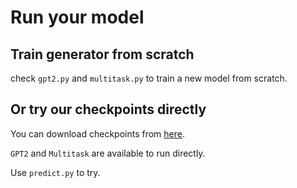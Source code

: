 # Run your model

## Train generator from scratch

check `gpt2.py` and `multitask.py` to train a new model from scratch.

## Or try our checkpoints directly

You can download checkpoints from [here](https://drive.google.com/drive/folders/1H3lZl8aVOZ6GNIiIccWAiXzSPDaUVoFM?usp=sharing).

`GPT2` and `Multitask` are available to run directly.

Use `predict.py` to try.
